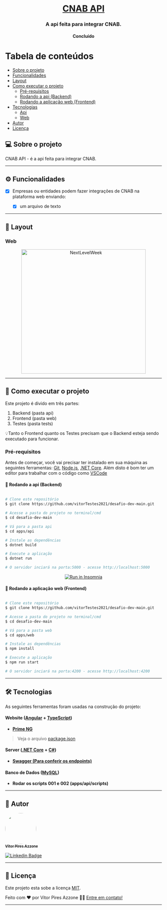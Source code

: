 <h1 align="center">
  <a href="#"> CNAB API </a>
</h1>

<h3 align="center">
    A api feita para integrar CNAB.
</h3>

<h4 align="center">
  Concluído
</h4>

# Tabela de conteúdos

<!--ts-->

-   [Sobre o projeto](#-sobre-o-projeto)
-   [Funcionalidades](#-funcionalidades)
-   [Layout](#-layout)
-   [Como executar o projeto](#-como-executar-o-projeto)
    -   [Pré-requisitos](#pré-requisitos)
    -   [Rodando a api (Backend)](#user-content--rodando-o-backend-servidor)
    -   [Rodando a aplicação web (Frontend)](#user-content--rodando-a-aplicação-web-frontend)
-   [Tecnologias](#-tecnologias)
    -   [Api](#user-content-server--.NETCore----c#)
    -   [Web](#user-content-website--angular----typescript)
-   [Autor](#-autor)
-   [Licença](#user-content--licença)
<!--te-->

## 💻 Sobre o projeto

CNAB API - é a api feita para integrar CNAB.

---

## ⚙️ Funcionalidades

-   [x] Empresas ou entidades podem fazer integrações de CNAB na plataforma web enviando:

    -   [x] um arquivo de texto

---

## 🎨 Layout

### Web

<p align="center" style="display: flex; align-items: flex-start; justify-content: center;">
  <img alt="NextLevelWeek" title="#NextLevelWeek" src="./apps/web/src/assets/web.svg" width="400px">
</p>

---

## 🚀 Como executar o projeto

Este projeto é divido em três partes:

1. Backend (pasta api)
2. Frontend (pasta web)
3. Testes (pasta tests)

💡Tanto o Frontend quanto os Testes precisam que o Backend esteja sendo executado para funcionar.

### Pré-requisitos

Antes de começar, você vai precisar ter instalado em sua máquina as seguintes ferramentas:
[Git](https://git-scm.com), [Node.js](https://nodejs.org/en/), [.NET Core](https://dotnet.microsoft.com/download/dotnet/thank-you/sdk-3.1.412-windows-x64-installer).
Além disto é bom ter um editor para trabalhar com o código como [VSCode](https://code.visualstudio.com/)

#### 🎲 Rodando a api (Backend)

```bash

# Clone este repositório
$ git clone https://github.com/vitorTestes2021/desafio-dev-main.git

# Acesse a pasta do projeto no terminal/cmd
$ cd desafio-dev-main

# Vá para a pasta api
$ cd apps/api

# Instale as dependências
$ dotnet build

# Execute a aplicação
$ dotnet run

# O servidor inciará na porta:5000 - acesse http://localhost:5000

```

<p align="center">
  <a href="https://github.com/tgmarinho/README-ecoleta/blob/master/Insomnia_API_Ecoletajson.json" target="_blank"><img src="https://insomnia.rest/images/run.svg" alt="Run in Insomnia"></a>
</p>

#### 🧭 Rodando a aplicação web (Frontend)

```bash

# Clone este repositório
$ git clone https://github.com/vitorTestes2021/desafio-dev-main.git

# Acesse a pasta do projeto no terminal/cmd
$ cd desafio-dev-main

# Vá para a pasta web
$ cd apps/web

# Instale as dependências
$ npm install

# Execute a aplicação
$ npm run start

# O servidor inciará na porta:4200 - acesse http://localhost:4200

```

---

## 🛠 Tecnologias

As seguintes ferramentas foram usadas na construção do projeto:

#### **Website** ([Angular](https://angular.io/) + [TypeScript](https://www.typescriptlang.org/))

-   **[Prime NG](https://primefaces.org/)**

> Veja o arquivo [package.json](https://github.com/vitorTestes2021/desafio-dev-main/blob/main/apps/web/package.json)

#### **Server** ([.NET Core](https://dotnet.microsoft.com/download/dotnet/thank-you/sdk-3.1.412-windows-x64-installer) + [C#](https://docs.microsoft.com/pt-br/dotnet/csharp/))

-   **[Swagger (Para conferir os endpoints)](http://localhost:5000/swagger)**

#### **Banco de Dados** ([MySQL](https://www.mysql.com/))

-   **Rodar os scripts 001 e 002 (apps/api/scripts)**

---

## 🦸 Autor

<a href="https://www.linkedin.com/in/vitor-pires-azzone-85648b127/">
 <img style="border-radius: 50%;" src="https://media-exp1.licdn.com/dms/image/C4E03AQHx_d8IxbK48Q/profile-displayphoto-shrink_400_400/0/1625068176028?e=1634774400&v=beta&t=fthRpd46_IiF2uiFkLXOUNKiCfscXal5jvkVFqKFbCk" width="100px;" alt=""/>
 <br />
 <sub><b>Vitor Pires Azzone</b></sub></a>
 <br />

[![Linkedin Badge](https://img.shields.io/badge/-Vitor-blue?style=flat-square&logo=Linkedin&logoColor=white&link=https://www.linkedin.com/in/vitor-pires-azzone-85648b127/)](https://www.linkedin.com/in/vitor-pires-azzone-85648b127/)

---

## 📝 Licença

Este projeto esta sobe a licença [MIT](./LICENSE).

Feito com ❤️ por Vitor Pires Azzone 👋🏽 [Entre em contato!](https://www.linkedin.com/in/vitor-pires-azzone-85648b127/)

---
